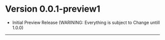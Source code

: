 # Version 0.0.1-preview1
- Initial Preview Release (WARINING: Everything is subject to Change untill 1.0.0)

---